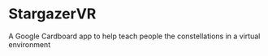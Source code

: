 # StargazerVR
A Google Cardboard app to help teach people the constellations in a virtual environment
